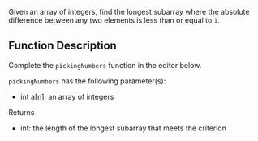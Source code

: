 Given an array of integers, find the longest subarray where the absolute difference between any two elements is less than or equal to `1`.

## Function Description

Complete the `pickingNumbers` function in the editor below.

`pickingNumbers` has the following parameter(s):

- int a[n]: an array of integers

Returns

- int: the length of the longest subarray that meets the criterion